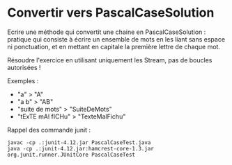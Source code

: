 # Convertir vers PascalCaseSolution

Ecrire une méthode qui convertit une chaine en PascalCaseSolution : pratique qui consiste à écrire un ensemble de mots en les liant sans espace ni ponctuation, et en mettant en capitale la première lettre de chaque mot.

Résoudre l'exercice en utilisant uniquement les Stream, pas de boucles autorisées !

Exemples :

* "a" > "A"
* "a b" > "AB"
* "suite de mots" > "SuiteDeMots"
* "tExTE mAl fICHu" > "TexteMalFichu"

Rappel des commande junit :

    javac -cp .:junit-4.12.jar PascalCaseTest.java
    java -cp .:junit-4.12.jar:hamcrest-core-1.3.jar org.junit.runner.JUnitCore PascalCaseTest

